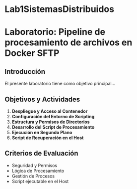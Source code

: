# Lab1SistemasDistribuidos
# Laboratorio: Pipeline de procesamiento de archivos en Docker SFTP

## Introducción
El presente laboratorio tiene como objetivo principal...

## Objetivos y Actividades
1. **Despliegue y Acceso al Contenedor**  
2. **Configuración del Entorno de Scripting**  
3. **Estructura y Permisos de Directorios**  
4. **Desarrollo del Script de Procesamiento**  
5. **Ejecución en Segundo Plano**  
6. **Script de Recuperación en el Host**

## Criterios de Evaluación
- Seguridad y Permisos  
- Lógica de Procesamiento  
- Gestión de Procesos  
- Script ejecutable en el Host
